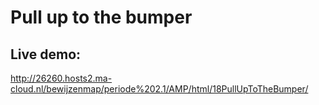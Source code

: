 # Pull up to the bumper
## Live demo:

http://26260.hosts2.ma-cloud.nl/bewijzenmap/periode%202.1/AMP/html/18PullUpToTheBumper/
